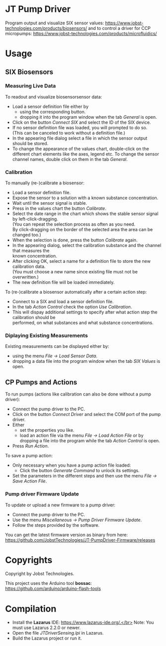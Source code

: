 # JT Pump Driver

Program output and visualize SIX sensor values: https://www.jobst-technologies.com/products/biosensors/
and to control a driver for CCP micropumps: https://www.jobst-technologies.com/products/microfluidics/

# Usage

## SIX Biosensors

### Measuring Live Data

To readout and visualize biosensorsensor data:
- Load a sensor definition file either by
  - using the corresponding button.
  - dropping it into the program window when the tab *General* is open.
- Click on the button *Connect SIX* and select the ID of the SIX device.
- If no sensor definition file was loaded, you will prompted to do so.</br>
  (This can be canceled to work without a definition file.)
- In the appearing file dialog select a file in which the sensor output should be stored.
- To change the appearance of the values chart, double-click on the different chart elements
  like the axes, legend etc. To change the sensor channel names, double click on them in the
  tab *General*.

### Calibration

To manually (re-)calibrate a biosensor:
- Load a sensor definition file.
- Expose the sensor to a solution with a known substance concentration.
- Wait until the sensor signal is stable.
- Press in the values chart the button *Calibrate*.
- Select the date range in the chart which shows the stable sensor signal by left-click-dragging.</br>
  (You can repeat the selection process as often as you need.</br>
   By click-dragging on the border of the selected area the area can be changed too.)
- When the selection is done, press the button *Calibrate* again.
- In the appearing dialog, select the calibration substance and the channel that measures the</br>
  known concentration.
- After clicking OK, select a name for a definition file to store the new calibration data.</br>
  (You must choose a new name since existing file must not be overwritten.)
- The new definition file will be loaded immediately.

To (re-)calibrate a biosensor automatically after a certain action step:
- Connect to a SIX and load a sensor definition file.
- In the tab *Action Control* check the option *Use Calibration*.
- This will dispay additional settings to specify after what action step the calibration should be</br>
  performed, on what substances and what substance concentrations.

### Diplaying Existing Measurements

Existing measurements can be displayed either by:
- using the menu *File → Load Sensor Data*.
- dropping a data file into the program window when the tab *SIX Values* is open.

## CP Pumps and Actions

To run pumps (actions like calibration can also be done without a pump driver):
- Connect the pump driver to the PC.
- Click on the button *Connect Driver* and select the COM port of the pump driver.
- Either
  - set the properties you like.
  - load an action file via the menu *File → Load Action File* or by dropping a file into
   the program while the tab *Action Control* is open.
- Press *Run Action*.

To save a pump action:
- Only necessary when you have a pump action file loaded:
  - Click the button *Generate Command* to unlock its settings.
- Set the parameters in the different steps and then use the menu
  *File → Save Action File*.

### Pump driver Firmware Update

To update or upload a new firmware to a pump driver:
- Connect the pump driver to the PC.
- Use the menu *Miscellaneous → Pump Driver Firmware Update*.
- Follow the steps provided by the software.

You can get the latest firmware version as binary from here: https://github.com/JobstTechnologies/JT-PumpDriver-Firmware/releases

# Copyrights

Copyright by Jobst Technologies.

This project uses the Arduino tool **bossac**: https://github.com/arduino/arduino-flash-tools

# Compilation

- Install the **Lazarus** IDE: https://www.lazarus-ide.org/.</br>
  Note: You must use Lazarus 2.2.0 or newer.
- Open the file *JTDriverSensing.lpi* in Lazarus.
- Build the Lazarus project or run it.
